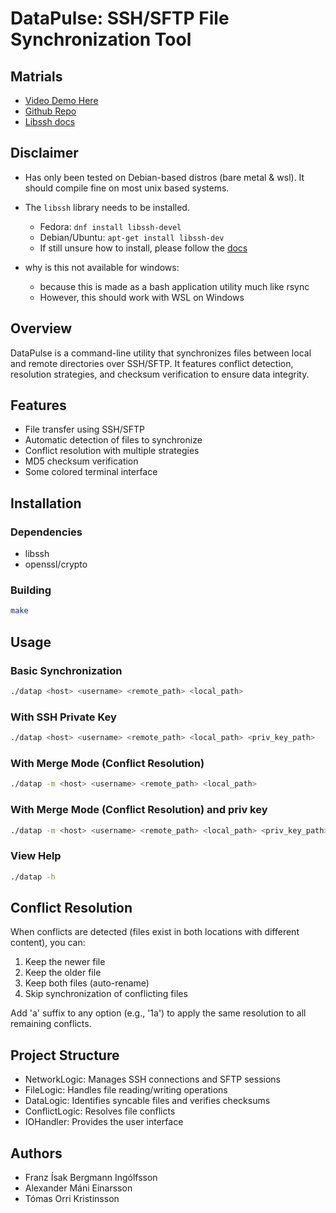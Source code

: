# DataPulse: SSH/SFTP File Synchronization Tool

## Matrials
- [Video Demo Here](https://www.youtube.com/watch?v=4Xhb-ykn9PM)
- [Github Repo](https://github.com/Franz-Kredo/DataPulse)
- [Libssh docs](https://www.libssh.org/get-it/)


## Disclaimer
- Has only been tested on Debian-based distros (bare metal & wsl). It should compile fine on most unix based systems.
- The `libssh` library needs to be installed. 
    - Fedora: `dnf install libssh-devel`
    - Debian/Ubuntu: `apt-get install libssh-dev`
    - If still unsure how to install, please follow the [docs](https://www.libssh.org/get-it/)

- why is this not available for windows:
    - because this is made as a bash application utility much like rsync
    - However, this should work with WSL on Windows


## Overview
DataPulse is a command-line utility that synchronizes files between local and remote directories over SSH/SFTP. It features conflict detection, resolution strategies, and checksum verification to ensure data integrity.

## Features
- File transfer using SSH/SFTP
- Automatic detection of files to synchronize
- Conflict resolution with multiple strategies
- MD5 checksum verification
- Some colored terminal interface

## Installation

### Dependencies
- libssh
- openssl/crypto

### Building
```bash
make
```

## Usage

### Basic Synchronization
```bash
./datap <host> <username> <remote_path> <local_path>
```

### With SSH Private Key
```bash
./datap <host> <username> <remote_path> <local_path> <priv_key_path>
```

### With Merge Mode (Conflict Resolution)
```bash
./datap -m <host> <username> <remote_path> <local_path>
```

### With Merge Mode (Conflict Resolution) and priv key
```bash
./datap -m <host> <username> <remote_path> <local_path> <priv_key_path>
```

### View Help
```bash
./datap -h
```

## Conflict Resolution
When conflicts are detected (files exist in both locations with different content), you can:
1. Keep the newer file
2. Keep the older file
3. Keep both files (auto-rename)
4. Skip synchronization of conflicting files

Add 'a' suffix to any option (e.g., '1a') to apply the same resolution to all remaining conflicts.

## Project Structure
- NetworkLogic: Manages SSH connections and SFTP sessions
- FileLogic: Handles file reading/writing operations
- DataLogic: Identifies syncable files and verifies checksums
- ConflictLogic: Resolves file conflicts
- IOHandler: Provides the user interface

## Authors
- Franz Ísak Bergmann Ingólfsson
- Alexander Máni Einarsson
- Tómas Orri Kristinsson